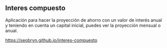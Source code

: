 ## Interes compuesto

Aplicación para hacer la proyección de ahorro con un valor de interés anual y teniendo en cuenta un capital inicial, puedes ver la proyección mensual o anual.

https://seobryn.github.io/interes-compuesto
